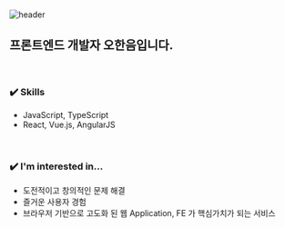 <div>
<br>

![header](https://capsule-render.vercel.app/api?type=slice&color=gradient&height=250&section=header&text=안녕하세요!&fontSize=80&animation=fadeIn&fontColor=0000ff&desc=0hhanum의%20github&descAlignY=80)
<br>

## 프론트엔드 개발자 오한음입니다.

<br>

### ✔️ Skills

- JavaScript, TypeScript
- React, Vue.js, AngularJS

<br>

### ✔️ I'm interested in...

- 도전적이고 창의적인 문제 해결
- 즐거운 사용자 경험
- 브라우저 기반으로 고도화 된 웹 Application, FE 가 핵심가치가 되는 서비스
